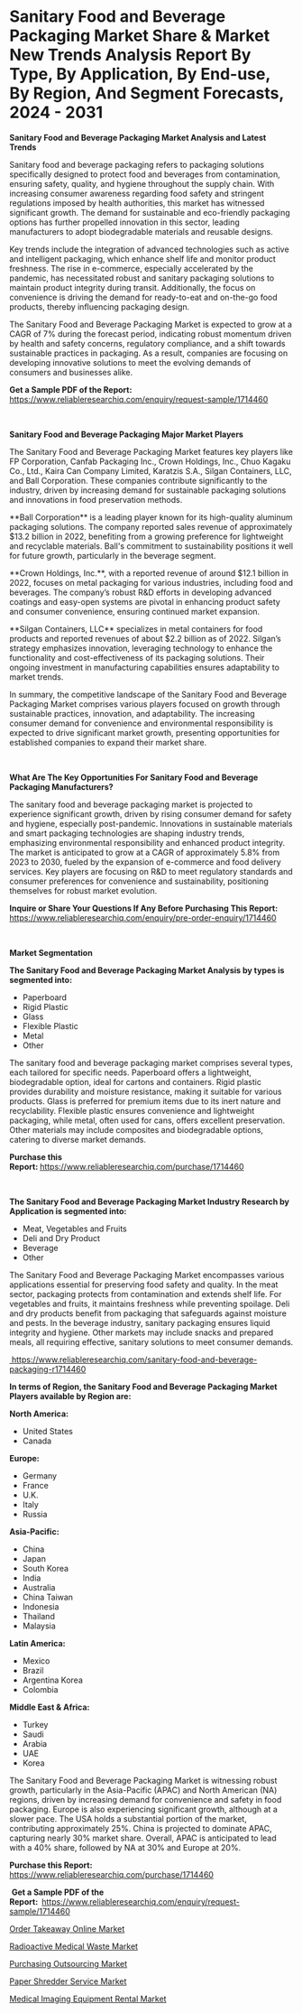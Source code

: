 <p><h1>Sanitary Food and Beverage Packaging Market Share & Market New Trends Analysis Report By Type, By Application, By End-use, By Region, And Segment Forecasts, 2024 - 2031</h1></p><p><strong>Sanitary Food and Beverage Packaging Market Analysis and Latest Trends</strong></p>
<p><p>Sanitary food and beverage packaging refers to packaging solutions specifically designed to protect food and beverages from contamination, ensuring safety, quality, and hygiene throughout the supply chain. With increasing consumer awareness regarding food safety and stringent regulations imposed by health authorities, this market has witnessed significant growth. The demand for sustainable and eco-friendly packaging options has further propelled innovation in this sector, leading manufacturers to adopt biodegradable materials and reusable designs.</p><p>Key trends include the integration of advanced technologies such as active and intelligent packaging, which enhance shelf life and monitor product freshness. The rise in e-commerce, especially accelerated by the pandemic, has necessitated robust and sanitary packaging solutions to maintain product integrity during transit. Additionally, the focus on convenience is driving the demand for ready-to-eat and on-the-go food products, thereby influencing packaging design.</p><p>The Sanitary Food and Beverage Packaging Market is expected to grow at a CAGR of 7% during the forecast period, indicating robust momentum driven by health and safety concerns, regulatory compliance, and a shift towards sustainable practices in packaging. As a result, companies are focusing on developing innovative solutions to meet the evolving demands of consumers and businesses alike.</p></p>
<p><strong>Get a Sample PDF of the Report:&nbsp;</strong> <a href="https://www.reliableresearchiq.com/enquiry/request-sample/1714460?utm_campaign=1769&utm_medium=2&utm_source=Github&utm_content=ia&utm_term=22102024&utm_id=sanitary-food-and-beverage-packaging">https://www.reliableresearchiq.com/enquiry/request-sample/1714460</a></p>
<p>&nbsp;</p>
<p><strong>Sanitary Food and Beverage Packaging Major Market Players</strong></p>
<p><p>The Sanitary Food and Beverage Packaging Market features key players like FP Corporation, Canfab Packaging Inc., Crown Holdings, Inc., Chuo Kagaku Co., Ltd., Kaira Can Company Limited, Karatzis S.A., Silgan Containers, LLC, and Ball Corporation. These companies contribute significantly to the industry, driven by increasing demand for sustainable packaging solutions and innovations in food preservation methods.</p><p>**Ball Corporation** is a leading player known for its high-quality aluminum packaging solutions. The company reported sales revenue of approximately $13.2 billion in 2022, benefiting from a growing preference for lightweight and recyclable materials. Ball's commitment to sustainability positions it well for future growth, particularly in the beverage segment.</p><p>**Crown Holdings, Inc.**, with a reported revenue of around $12.1 billion in 2022, focuses on metal packaging for various industries, including food and beverages. The company’s robust R&D efforts in developing advanced coatings and easy-open systems are pivotal in enhancing product safety and consumer convenience, ensuring continued market expansion.</p><p>**Silgan Containers, LLC** specializes in metal containers for food products and reported revenues of about $2.2 billion as of 2022. Silgan’s strategy emphasizes innovation, leveraging technology to enhance the functionality and cost-effectiveness of its packaging solutions. Their ongoing investment in manufacturing capabilities ensures adaptability to market trends.</p><p>In summary, the competitive landscape of the Sanitary Food and Beverage Packaging Market comprises various players focused on growth through sustainable practices, innovation, and adaptability. The increasing consumer demand for convenience and environmental responsibility is expected to drive significant market growth, presenting opportunities for established companies to expand their market share.</p></p>
<p>&nbsp;</p>
<p><strong>What Are The Key Opportunities For Sanitary Food and Beverage Packaging Manufacturers?</strong></p>
<p><p>The sanitary food and beverage packaging market is projected to experience significant growth, driven by rising consumer demand for safety and hygiene, especially post-pandemic. Innovations in sustainable materials and smart packaging technologies are shaping industry trends, emphasizing environmental responsibility and enhanced product integrity. The market is anticipated to grow at a CAGR of approximately 5.8% from 2023 to 2030, fueled by the expansion of e-commerce and food delivery services. Key players are focusing on R&D to meet regulatory standards and consumer preferences for convenience and sustainability, positioning themselves for robust market evolution.</p></p>
<p><strong>Inquire or Share Your Questions If Any Before Purchasing This Report:</strong> <a href="https://www.reliableresearchiq.com/enquiry/pre-order-enquiry/1714460?utm_campaign=1769&utm_medium=2&utm_source=Github&utm_content=ia&utm_term=22102024&utm_id=sanitary-food-and-beverage-packaging">https://www.reliableresearchiq.com/enquiry/pre-order-enquiry/1714460</a></p>
<p>&nbsp;</p>
<p><strong>Market Segmentation</strong></p>
<p><strong>The Sanitary Food and Beverage Packaging Market Analysis by types is segmented into:</strong></p>
<p><ul><li>Paperboard</li><li>Rigid Plastic</li><li>Glass</li><li>Flexible Plastic</li><li>Metal</li><li>Other</li></ul></p>
<p><p>The sanitary food and beverage packaging market comprises several types, each tailored for specific needs. Paperboard offers a lightweight, biodegradable option, ideal for cartons and containers. Rigid plastic provides durability and moisture resistance, making it suitable for various products. Glass is preferred for premium items due to its inert nature and recyclability. Flexible plastic ensures convenience and lightweight packaging, while metal, often used for cans, offers excellent preservation. Other materials may include composites and biodegradable options, catering to diverse market demands.</p></p>
<p><strong>Purchase this Report:&nbsp;</strong><a href="https://www.reliableresearchiq.com/purchase/1714460?utm_campaign=1769&utm_medium=2&utm_source=Github&utm_content=ia&utm_term=22102024&utm_id=sanitary-food-and-beverage-packaging">https://www.reliableresearchiq.com/purchase/1714460</a></p>
<p>&nbsp;</p>
<p><strong>The Sanitary Food and Beverage Packaging Market Industry Research by Application is segmented into:</strong></p>
<p><ul><li>Meat, Vegetables and Fruits</li><li>Deli and Dry Product</li><li>Beverage</li><li>Other</li></ul></p>
<p><p>The Sanitary Food and Beverage Packaging Market encompasses various applications essential for preserving food safety and quality. In the meat sector, packaging protects from contamination and extends shelf life. For vegetables and fruits, it maintains freshness while preventing spoilage. Deli and dry products benefit from packaging that safeguards against moisture and pests. In the beverage industry, sanitary packaging ensures liquid integrity and hygiene. Other markets may include snacks and prepared meals, all requiring effective, sanitary solutions to meet consumer demands.</p></p>
<p><a href="https://www.reliableresearchiq.com/sanitary-food-and-beverage-packaging-r1714460?utm_campaign=1769&utm_medium=2&utm_source=Github&utm_content=ia&utm_term=22102024&utm_id=sanitary-food-and-beverage-packaging">&nbsp;https://www.reliableresearchiq.com/sanitary-food-and-beverage-packaging-r1714460</a></p>
<p><strong>In terms of Region, the Sanitary Food and Beverage Packaging Market Players available by Region are:</strong></p>
<p>
    <p> <strong> North America: </strong>
        <ul>
            <li>United States</li>
            <li>Canada</li>
        </ul>
        </p> 
    <p> <strong> Europe: </strong>
        <ul>
            <li>Germany</li>
            <li>France</li>
            <li>U.K.</li>
            <li>Italy</li>
            <li>Russia</li>
        </ul>
        </p> 
    <p> <strong> Asia-Pacific: </strong>
        <ul>
            <li>China</li>
            <li>Japan</li>
            <li>South Korea</li>
            <li>India</li>
            <li>Australia</li>
            <li>China Taiwan</li>
            <li>Indonesia</li>
            <li>Thailand</li>
            <li>Malaysia</li>
        </ul>
        </p> 
    <p> <strong> Latin America: </strong>
        <ul>
            <li>Mexico</li>
            <li>Brazil</li>
            <li>Argentina Korea</li>
            <li>Colombia</li>
        </ul>
        </p> 
    <p> <strong> Middle East & Africa: </strong>
        <ul>
            <li>Turkey</li>
            <li>Saudi</li>
            <li>Arabia</li>
            <li>UAE</li>
            <li>Korea</li>
        </ul>
    </p>
    </p>
<p><p>The Sanitary Food and Beverage Packaging Market is witnessing robust growth, particularly in the Asia-Pacific (APAC) and North American (NA) regions, driven by increasing demand for convenience and safety in food packaging. Europe is also experiencing significant growth, although at a slower pace. The USA holds a substantial portion of the market, contributing approximately 25%. China is projected to dominate APAC, capturing nearly 30% market share. Overall, APAC is anticipated to lead with a 40% share, followed by NA at 30% and Europe at 20%.</p></p>
<p><strong>Purchase this Report: </strong><a href="https://www.reliableresearchiq.com/purchase/1714460?utm_campaign=1769&utm_medium=2&utm_source=Github&utm_content=ia&utm_term=22102024&utm_id=sanitary-food-and-beverage-packaging">https://www.reliableresearchiq.com/purchase/1714460</a></p>
<p>&nbsp;<strong>Get a Sample PDF of the Report:&nbsp;&nbsp;</strong><a href="https://www.reliableresearchiq.com/enquiry/request-sample/1714460?utm_campaign=1769&utm_medium=2&utm_source=Github&utm_content=ia&utm_term=22102024&utm_id=sanitary-food-and-beverage-packaging">https://www.reliableresearchiq.com/enquiry/request-sample/1714460</a></p>
<p><strong></strong></p>
<p><p><a href="https://www.linkedin.com/pulse/global-order-takeaway-online-market-trends-innovations-1r9wc?utm_campaign=1769&utm_medium=2&utm_source=Github&utm_content=ia&utm_term=22102024&utm_id=sanitary-food-and-beverage-packaging">Order Takeaway Online Market</a></p><p><a href="https://www.linkedin.com/pulse/global-radioactive-medical-waste-industry-analysis-share-emgnc?utm_campaign=1769&utm_medium=2&utm_source=Github&utm_content=ia&utm_term=22102024&utm_id=sanitary-food-and-beverage-packaging">Radioactive Medical Waste Market</a></p><p><a href="https://www.linkedin.com/pulse/purchasing-outsourcing-market-segmentation-applications-hddgc?utm_campaign=1769&utm_medium=2&utm_source=Github&utm_content=ia&utm_term=22102024&utm_id=sanitary-food-and-beverage-packaging">Purchasing Outsourcing Market</a></p><p><a href="https://www.linkedin.com/pulse/global-paper-shredder-service-industry-analysis-share-gfuac?utm_campaign=1769&utm_medium=2&utm_source=Github&utm_content=ia&utm_term=22102024&utm_id=sanitary-food-and-beverage-packaging">Paper Shredder Service Market</a></p><p><a href="https://www.linkedin.com/pulse/medical-imaging-equipment-rental-market-transformation-basvc?utm_campaign=1769&utm_medium=2&utm_source=Github&utm_content=ia&utm_term=22102024&utm_id=sanitary-food-and-beverage-packaging">Medical Imaging Equipment Rental Market</a></p></p>